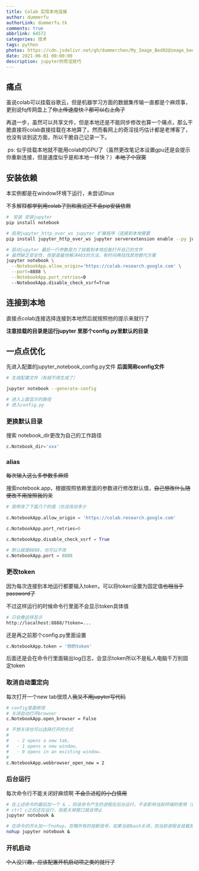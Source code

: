 ```yaml
---
title: Colab 实现本地连接
author: dummerfu
authorLink: dummerfu.tk
comments: true
abbrlink: 64572
categories: 技术
tags: python
photos: https://cdn.jsdelivr.net/gh/dummerchen/My_Image_Bed02@image_bed_001/img/20210601202753.jpg
date: 2021-06-01 00:00:00
description: jupyter的奇淫技巧
---
```




## 痛点

​	虽说colab可以挂载谷歌云，但是机器学习方面的数据集传输一直都是个麻烦事，更别说fq传网盘上了~~你上传速度快？那可以右上角了~~

​	再退一步，虽然可以共享文件，但是本地还是不能同步修改也算一个痛点，那么干脆直接将colab直接挂载在本地算了。然而看网上的奇淫技巧估计都是老博客了，也没有谈到这方面，所以干脆自己记录一下。

​	ps: 似乎挂载本地就不能用colab的GPU了（虽然更改笔记本设置gpu还是会提示你重新连接，但是速度似乎是和本地一样快？）~~本地了个寂寞~~

## 安装依赖

<div class='tip bug'>本实例都是在window环境下运行，未尝试linux</div>



不多解释~~都学到用colab了别和我说还不会pip安装依赖~~

```bash
#　安装 安装jupyter
pip install notebook

# 启用jupyter_http_over_ws jupyter 扩展程序（连接到本地需要
pip install jupyter_http_over_ws jupyter serverextension enable --py jupyter_http_over_ws

# 启动jupyter 最后一行参数是为了挂载到本地后能打开自己的文件
# 虽然缺乏安全性，但是是最快解决403的方法，有时间再找找其他替代方案
jupyter notebook \
  --NotebookApp.allow_origin='https://colab.research.google.com' \
  --port=8888 \
  --NotebookApp.port_retries=0
  --NotebookApp.disable_check_xsrf=True
```

## 连接到本地



直接点colab连接选择连接到本地然后就按照他的提示来就行了

**注意挂载的目录是运行jupyter 里那个config.py里默认的目录**

## 一点点优化

先进入配置的jupyter_notebook_config.py文件 **后面简称config文件**

```bash
# 生成配置文件（有就不用生成了）

jupyter notebook --generate-config

# 进入上面显示的路径
# 进入config.py 
```



### 更换默认目录

搜索 notebook_dir更改为自己的工作路径

```python
c.Notebook_dir='xxx'
```



### alias

~~每次输入这么多参数多麻烦~~

搜索notebook.app，根据按照依赖里面的参数进行修改默认值，~~自己想改什么随便改不用按照我的来~~

```python
# 我修改了下面几个的值（也没改动多少
	
c.NotebookApp.allow_origin = 'https://colab.research.google.com'

c.NotebookApp.port_retries=0

c.NotebookApp.disable_check_xsrf = True

# 默认就是8888，也可以不改
c.NotebookApp.port = 8888


```



### 更改token

因为每次连接到本地运行都要输入token，可以将token设置为固定值~~也相当于password了~~

不过这样运行的时候命令行里面不会显示token具体值

```bash
# 只会像这样显示
http://localhost:8888/?token=...
```



还是再之前那个config.py里面设置

```python
c.NotebookApp.token = '你的token'
```

<div class="tip warning">后面还是会在命令行里面输出log日志，会显示token所以不是私人电脑千万别固定token</div>



### 取消自动重定向

每次打开一个new tab很烦人~~我又不用jupyter写代码~~

```bash
# config里面修改
# 关闭自动打开browser
c.NotebookApp.open_browser = False

# 不想关闭也可以选择打开的方式
#  
#   - 2 opens a new tab,
#   - 1 opens a new window,
#   - 0 opens in an existing window.
#  
c.NotebookApp.webbrowser_open_new = 2
```



### 后台运行

每次命令行不能关闭好麻烦啊 ~~不会杀进程的小白慎用~~

```bash
# 在上述命令的最后加一个 & ，则该命令产生的进程在后台运行，不会影响当前终端的使用（我们在只有一个bash的环境下）。
# ctrl c之后还在运行，但是关掉窗口就会停止
jupyter notebook &

# 在命令的开头加一个nohup，忽略所有的挂断信号，如果当前bash关闭，则当前进程会挂载到init进程下，成为其子进程，这样即使退出当前bash，其8000端口也可以使用。
nohup jupyter notebook &
```



### 开机启动

~~个人没兴趣，应该配置开机启动项之类的就行了~~

